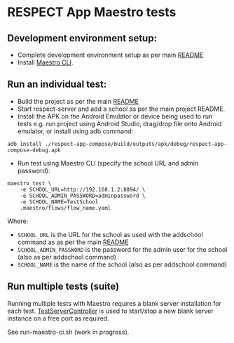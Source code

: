 # RESPECT App Maestro tests

## Development environment setup:
* Complete development environment setup as per main [README](../README.md)
* Install [Maestro CLI](https://github.com/mobile-dev-inc/Maestro/releases).

## Run an individual test:

* Build the project as per the main [README](../README.md)
* Start respect-server and add a school as per the main project README.
* Install the APK on the Android Emulator or device being used to run tests
  e.g. run project using Android Studio, drag/drop file onto Android emulator, or install using adb command:
```
adb install ./respect-app-compose/build/outputs/apk/debug/respect-app-compose-debug.apk
```

* Run test using Maestro CLI (specify the school URL and admin password):
```
maestro test \
    -e SCHOOL_URL=http://192.168.1.2:8094/ \
    -e SCHOOL_ADMIN_PASSWORD=adminpassword \
    -e SCHOOL_NAME=TestSchool
    .maestro/flows/flow_name.yaml
```

Where:
* ```SCHOOL_URL``` is the URL for the school as used with the addschool command as  as per the main
  [README](../README.md)
* ```SCHOOL_ADMIN_PASSWORD``` is the password for the admin user for the school (also as per addschool command)
* ```SCHOOL_NAME``` is the name of the school (also as per addschool command)

## Run multiple tests (suite)

Running multiple tests with Maestro requires a blank server installation for each test.
[TestServerController](https://github.com/UstadMobile/TestServerController) is used to start/stop a new blank server instance on a free port as
required.

See run-maestro-ci.sh (work in progress).

